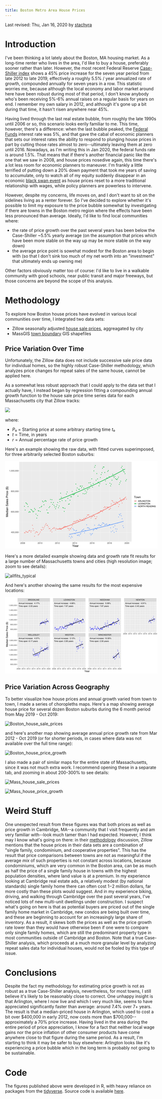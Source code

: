 ```yaml
---
title: Boston Metro Area House Prices
---
```


Last revised: Thu, Jan 16, 2020 by [stachyra](https://github.com/stachyra)

# Introduction

I've been thinking a lot lately about the Boston, MA housing market.  As a long-time renter who lives in the area, I'd like to buy a house, preferably sooner rather than later.  However, the most recent Federal Reserve [Case-Shiller index](https://fred.stlouisfed.org/series/BOXRSA) shows a 45% price increase for the seven year period from late 2012 to late 2019, effectively a roughly 5.5% / year annualized rate of growth, compounded annually for seven years in a row.  This statistic worries me, because although the local economy and labor market around here have been robust during most of that period, I don't know anybody who's been receiving 5%-6% annual raises on a regular basis for years on end.  I remember my own salary in 2012, and although it's gone up a bit during that time, it hasn't risen anywhere near 45%.  

Having lived through the last real estate bubble, from roughly the late 1990s until 2006 or so, this scenario looks eerily familiar to me.  This time, however, there's a difference: when the last bubble peaked, the [Federal Funds](https://fred.stlouisfed.org/series/FEDFUNDS) interest rate was 5%, and that gave the cabal of economic planners that sets our interest rates the ability to respond to plunging house prices in part by cutting those rates almost to zero--ultimately leaving them at zero until 2016.  Nowadays, as I'm writing this in Jan 2020, the federal funds rate is around 1.5%.  That means that if there's another financial panic like the one that we saw in 2008, and house prices nosedive again, this time there's a lot less room for economic planners to maneuver.  I'm frankly a little terrified of putting down a 20% down payment that took me years of saving to accumulate, only to watch all of my equity suddenly disappear in an economic [black swan event](https://en.wikipedia.org/wiki/Black_swan_theory) as house prices reset to a more traditional relationship with wages, while policy planners are powerless to intervene.

However, despite my concerns, life moves on, and I don't want to sit on the sidelines living as a renter forever.  So I've decided to explore whether it's possible to limit my exposure to the price bubble somewhat by investigating if there are towns in the Boston metro region where the effects have been less pronounced than average.  Ideally, I'd like to find local communities where:

* the rate of price growth over the past several years has been below the Case-Shiller ~5.5% yearly average (on the assumption that prices which have been more stable on the way up may be more stable on the way down)
* the average price point is sowehat modest for the Boston area to begin with (so that I don't sink too much of my net worth into an "investment" that ultimately ends up owning me)

Other factors obviously matter too of course: I'd like to live in a walkable community with good schools, near public transit and major freeways, but those concerns are beyond the scope of this analysis.

# Methodology

To explore how Boston house prices have evolved in various local communities over time, I integrated two data sets:

* Zillow seasonally adjusted [house sale prices](https://www.zillow.com/research/data/), aggreagated by city
* MassGIS [town boundary](https://docs.digital.mass.gov/dataset/massgis-data-community-boundaries-towns-survey-points) GIS shapefiles

## Price Variation Over Time

Unfortunately, the Zillow data does not include successive sale price data for individual homes, so the highly robust Case-Shiller methodology, which analyzes price changes for repeat sales of the same house, cannot be applied here.

As a somewhat less robust approach that I could apply to the data set that I actually have, I instead began by regression fitting a compounding annual growth function to the house sale price time series data for each Massachusetts city that Zillow tracks:

<img src="https://render.githubusercontent.com/render/math?math=P(t) = P_{0} (1%2B r/100)^{t-t_{0}}">

where:

* *P*₀ = Starting price at some arbitrary starting time *t*₀
* *t* = Time, in years
* *r* = Annual percentage rate of price growth

Here's an example showing the raw data, with fitted curves superimposed, for three arbitrarily selected Boston suburbs:

![fit_examples](figures/fit_examples.svg)

Here's a more detailed example showing data and growth rate fit results for a large number of Massachusetts towns and cities (high resolution image; zoom to see details):

![allfits_typical](figures/allfits_typical.svg)

And here's another showing the same results for the most expensive locations:

![allfits_expensive](figures/allfits_expensive.svg)

## Price Variation Across Geography

To better visualize how house prices and annual growth varied from town to town, I made a series of choropleths maps.  Here's a map showing average house price for several dozen Boston suburbs during the 6 month period from May 2019 - Oct 2019:

![Boston_house_sale_prices](figures/Boston_house_sale_prices.svg)

and here's another map showing average annual price growth rate from Mar 2012 - Oct 2019 (or for shorter periods, in cases where data was not available over the full time range):

![Boston_house_price_growth](figures/Boston_house_price_growth.svg)

I also made a pair of similar maps for the entire state of Massachusetts, since it was not much extra work.  I recommend opening these in a separate tab, and zooming in about 200-300% to see details:

![Mass_house_sale_prices](figures/Mass_house_sale_prices.svg)

![Mass_house_price_growth](figures/Mass_house_price_growth.svg)

# Weird Stuff

One unexpected result from these figures was that both prices as well as price growth in Cambridge, MA--a community that I visit frequently and am very familiar with--look much tamer than I had expected.  However, I think may I know what's going on there: in their [methodology](https://www.zillow.com/research/home-sales-methodology-7733/) discussion, Zillow mentions that the house prices in their data sets are a combination of "single family, condominium, and cooperative properties".  This has the result that price comparisons between towns are not as meaningful if the average *mix* of such properties is not constant across locations, because condominiums, which are very common in the Boston area, can be as much as half the price of a single family house in towns with the highest population densities, where land value is at a premium.  In my experience looking at Cambridge real estate ads, a relatively modest (by national standards) single family home there can often cost $1-$2 million dollars, far more costly than these plots would suggest.  And in my experience biking, driving, and walking through Cambridge over the past several years, I've noticed lots of new multi-unit dwellings under construction.  I suspect what's going on here is that as potential buyers are priced out of the single family home market in Cambridge, new condos are being built over time, and these are beginning to account for an increasingly large share of inventory.  As a result, it skews both the prices as well as the price growth rate lower than they would have otherwise been if one were to compare only single family homes, which are still the predominant property type in most communities outside of Cambridge and Boston.  Note that a true Case-Shiller analysis, which proceeds at a much more granular level by analyzing repeat sales data for individual houses, would not be fooled by this type of issue.

# Conclusions

Despite the fact my methodology for estimating price growth is not as robust as a true Case-Shiller analysis, nevertheless, for most towns, I still believe it's likely to be reasonably close to correct.  One unhappy insight is that Arlington, where I now live and which I very much like, seems to have appreciated significantly faster than average: around 7.4% over 7+ years.  The result is that a median-priced house in Arlington, which used to cost a bit over $400,000 in early 2012, now costs more than $700,000--approximately a 70% price increase.  Having lived in the area during the entire period of price appreciation, I know for a fact that neither local wage gains nor the price inflation of other consumer products have come anywhere close to that figure during the same period.  As a result, I'm starting to think it may be safer to buy elsewhere: Arlington looks like it's experiencing a price bubble which in the long term is probably not going to be sustainable.  

# Code

The figures published above were developed in R, with heavy reliance on packages from the [tidyverse](https://www.tidyverse.org/).  Source code is available [here](https://github.com/stachyra/realestate_prices).
